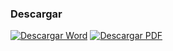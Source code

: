 
### Descargar

<a href="#"><img src="../imagenes/icono-word.png" alt="Descargar Word"></a> <a href="reglamento-proteccion-conservacion-conjunto-historico-patrimonio-construido.pdf"><img src="../imagenes/icono-pdf.png" alt="Descargar PDF"></a>
